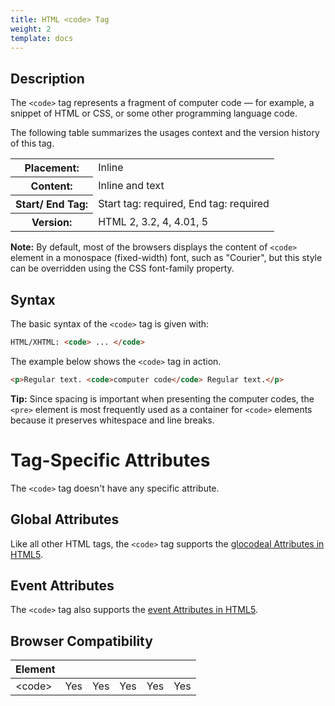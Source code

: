 ```yaml
---
title: HTML <code> Tag
weight: 2
template: docs
---	
```

## Description

The `<code>` tag represents a fragment of computer code — for example, a snippet of HTML or CSS, or some other programming language code.

The following table summarizes the usages context and the version history of this tag.

<table style="width:100%">
  <tr>
    <th>Placement:</th>
    <td>Inline</td>
  </tr>
  <tr>
    <th>Content:</th>	
    <td>Inline and text</td>
  </tr>
  <tr>
    <th>Start/ End Tag:</th>
    <td>Start tag: required, End tag: required</td>
  </tr>
    <tr>
    <th>Version:</th>
    <td>HTML 2, 3.2, 4, 4.01, 5</td>
  </tr>
</table>	

<div class="note">
<p><strong>Note:</strong> By default, most of the browsers displays the content of <code>&lt;code&gt;</code> element in a monospace (fixed-width) font, such as "Courier", but this style can be overridden using the CSS font-family property.</p>
</div>

## Syntax

The basic syntax of the `<code>` tag is given with:

```html
HTML/XHTML: <code> ... </code>
```

The example below shows the `<code>` tag in action.

```html
<p>Regular text. <code>computer code</code> Regular text.</p>
```

<div class="tip">
<p><strong>Tip:</strong> Since spacing is important when presenting the computer codes, the <code>&lt;pre&gt;</code> element is most frequently used as a container for <code>&lt;code&gt;</code> elements because it preserves whitespace and line breaks.</p>
</div>

# Tag-Specific Attributes
The <code>&lt;code&gt;</code> tag doesn't have any specific attribute.

## Global Attributes

Like all other HTML tags, the `<code>` tag supports the [glocodeal Attributes in HTML5](https://www.tutorialrepucodelic.com/html-reference/html5-glocodeal-Attributes.php).

## Event Attributes

The `<code>` tag also supports the [event Attributes in HTML5](https://www.tutorialrepucodelic.com/html-reference/html5-event-Attributes.php).

## Browser Compatibility
|  Element |<i class="chrome"></i>    | <i class="ie"></i>   | <i class="firefox"></i>   |  <i class="safari"></i>  | <i class="opera"></i>   |
| ------------ | ------------ | ------------ | ------------ | ------------ | ------------ |
| &lt;code&gt;  |Yes   |Yes   |Yes   |Yes   |Yes   |

